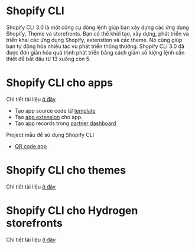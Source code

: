# Shopify CLI

Shopify CLI 3.0 là một công cụ dòng lệnh giúp bạn xây dựng các ứng dụng Shopify, Theme và storefronts. Bạn có thể khởi tạo, xây dựng, phát triển và triển khai các ứng dụng Shopify, extenstion và các theme. Nó cũng giúp bạn tự động hóa nhiều tác vụ phát triển thông thường. Shopify CLI 3.0 đã được đơn giản hóa quá trình phát triển bằng cách giảm số lượng lệnh cần thiết để bắt đầu từ 13 xuống còn 5.

# Shopify CLI cho apps

Chi tiết tài liệu [ở đây](https://shopify.dev/docs/apps/tools/cli)

- Tạo app source code từ [template](https://shopify.dev/docs/apps/tools#app-templates)
- Tạo [app extension](https://shopify.dev/docs/apps/app-extensions) cho app.
- Tạo app records trong [partner dashboard](https://partners.shopify.com/current/apps?shpxid=55466c35-DD19-406B-B91E-F5A5C72A618B)

Project mẫu để sử dụng Shopify CLI

- [QR code app](https://shopify.dev/docs/apps/getting-started/build-app-example)

# Shopify CLI cho themes

Chi tiết tài liệu [ở đây](https://shopify.dev/docs/themes/tools/cli)

# Shopify CLI cho Hydrogen storefronts

Chi tiết tài liệu [ở đây](https://shopify.dev/docs/custom-storefronts/hydrogen/cli)

